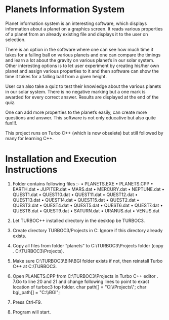 # Planets Information System

Planet information system is an interesting software, which displays information about a planet on a graphics screen. It reads various properties of a planet from an already existing file and displays it to the user on selection. 

There is an option in the software where one can see how much time it takes for a falling ball on various planets and one can compare the timings and learn a lot about the gravity on various planet’s in our solar system. Other interesting options is to let user experiment by creating his/her own planet and assign various properties to it and then software can show the time it takes for a falling ball from a given height.

User can also take a quiz to test their knowledge about the various planets in our solar system. There is no negative marking but a one mark is awarded for every correct answer. Results are displayed at the end of the quiz.

One can add more properties to the planet’s easily, can create more questions and answer. This software is not only educative but also quite fun!!!.

This project runs on Turbo C++ (which is now obselete) but still followed by many for learning C++.  

# Installation and Execution Instructions
 
1.	Folder contains following files :-
•	PLANETS.EXE
•	PLANETS.CPP
•	EARTH.dat
•	JUPITER.dat
•	MARS.dat
•	MERCURY.dat
•	NEPTUNE.dat
•	QUEST1.dat
•	QUEST10.dat
•	QUEST11.dat
•	QUEST12.dat
•	QUEST13.dat
•	QUEST14.dat
•	QUEST15.dat
•	QUEST2.dat
•	QUEST3.dat
•	QUEST4.dat
•	QUEST5.dat
•	QUEST6.dat
•	QUEST7.dat
•	QUEST8.dat
•	QUEST9.dat
•	SATURN.dat
•	URANUS.dat
•	VENUS.dat

2.	Let TURBOC++ installed directory in the desktop be TURBOC3.
3.	Create directory TURBOC3/Projects in C:  Ignore if this directory already exists.
4.	Copy all files from folder “planets” to C:\TURBOC3\Projects folder (copy *.* C:\TURBOC3\Projects).
5.	Make sure C:\TURBOC3\BIN\BGI folder exists if not, then reinstall Turbo C++ at C:\TURBOC3.
6.	Open PLANETS.CPP from C:\TURBOC3\Projects in Turbo C++ editor .
7.Go to line 20 and 21 and change following lines to point to exact location of     turboc3 top folder.
    char path[] = "C:\\<exact location of turboc3 top folder>\\Projects\\";
    char bgi_path[] = "C:\\<exact location of turboc3 top folder>\\BGI";
8. Press Ctrl-F9.
9. Program will start.
